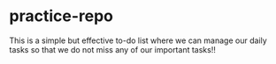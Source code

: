 # practice-repo
This is a simple but effective to-do list where we can manage our daily tasks so that we do not miss any of our important tasks!!
